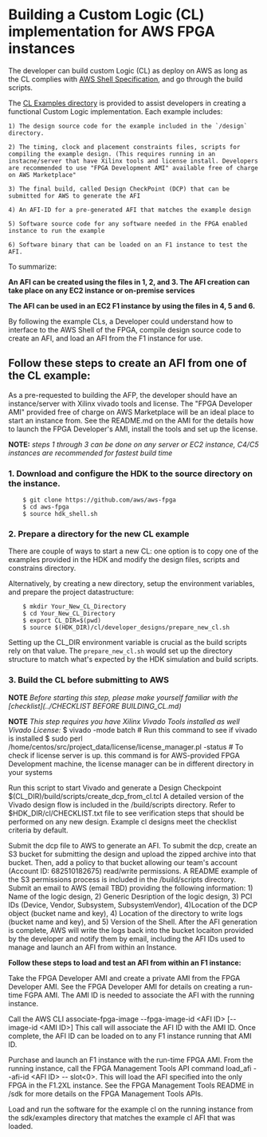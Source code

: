 # Building a Custom Logic (CL) implementation for AWS FPGA instances

The developer can build custom Logic (CL) as deploy on AWS as long as the CL complies with [AWS Shell Specification](https://github.com/aws/aws-fpga/hdk/doc/AWS_Shell_Interface_Specifications.md), and go through the build scripts. 

The [CL Examples directory](https://github.com/aws/aws-fpga/tree/master/hdk/cl/examples) is provided to assist developers in creating a
functional Custom Logic implementation. Each example includes:

    1) The design source code for the example included in the `/design` directory.

    2) The timing, clock and placement constraints files, scripts for compiling the example design. (This requires running in an instacne/server that have Xilinx tools and license install. Developers are recommended to use "FPGA Development AMI" available free of charge on AWS Marketplace"

    3) The final build, called Design CheckPoint (DCP) that can be submitted for AWS to generate the AFI

    4) An AFI-ID for a pre-generated AFI that matches the example design

    5) Software source code for any software needed in the FPGA enabled instance to run the example

    6) Software binary that can be loaded on an F1 instance to test the AFI. 

To summarize:

**An AFI can be created using the files in 1, 2, and 3. The AFI creation can take place on any EC2 instance or on-premise services**

**The AFI can be used in an EC2 F1 instance by using the files in 4, 5 and 6.**

By following the example CLs, a Developer could understand how to interface to the AWS Shell of the FPGA, compile design source code to create an AFI, and load an AFI from the F1 instance for use.

## Follow these steps to create an AFI from one of the CL example:

As a pre-requested to building the AFP, the developer should have an instance/server with Xilinx vivado tools and license. The "FPGA Developer AMI" provided free of charge on AWS Marketplace will be an ideal place to start an instance from. See the README.md on the AMI for the details how to launch the FPGA Developer's AMI, install the tools and set up the license.

**NOTE:** *steps 1 through 3 can be done on any server or EC2 instance, C4/C5 instances are recommended for fastest build time*


### 1. Download and configure the HDK to the source directory on the instance.

        $ git clone https://github.com/aws/aws-fpga
        $ cd aws-fpga
        $ source hdk_shell.sh
    
### 2. Prepare a directory for the new CL example

There are couple of ways to start a new CL: one option is to copy one of the examples provided in the HDK and modify the design files, scripts and constrains directory.

Alternatively, by creating a new directory, setup the environment variables, and prepare the project datastructure:

        $ mkdir Your_New_CL_Directory
        $ cd Your_New_CL_Directory
        $ export CL_DIR=$(pwd)
        $ source $(HDK_DIR)/cl/developer_designs/prepare_new_cl.sh 
        
Setting up the CL_DIR environment variable is crucial as the build scripts rely on that value.
The `prepare_new_cl.sh` would set up the directory structure to match what's expected by the HDK simulation and build scripts.

### 3. Build the CL before submitting to AWS

**NOTE** *Before starting this step, please make yourself familiar with the [checklist](../CHECKLIST BEFORE BUILDING_CL.md)*

**NOTE** *This step requires you have Xilinx Vivado Tools installed as well Vivado License:*
    $ vivado -mode batch        # Run this command to see if vivado is installed
    $ sudo perl /home/centos/src/project_data/license/license_manager.pl -status  # To check if license server is up. this command is for AWS-provided FPGA Development machine, the license manager can be in different directory in your systems
    
Run this script to start Vivado and
generate a Design Checkpoint
\$(CL\_DIR)/build/scripts/create\_dcp\_from\_cl.tcl A detailed version
of the Vivado design flow is included in the /build/scripts directory.
Refer to \$HDK\_DIR/cl/CHECKLIST.txt file to see verification steps that
should be performed on any new design. Example cl designs meet the
checklist criteria by default.

Submit the dcp file to AWS to generate an AFI. To submit the dcp, create
an S3 bucket for submitting the design and upload the zipped archive
into that bucket. Then, add a policy to that bucket allowing our team's
account (Account ID: 682510182675) read/write permissions. A README
example of the S3 permissions process is included in the /build/scripts
directory. Submit an email to AWS (email TBD) providing the following
information: 1) Name of the logic design, 2) Generic Desription of the
logic design, 3) PCI IDs (Device, Vendor, Subsystem, SubsystemVendor),
4)Location of the DCP object (bucket name and key), 4) Location of the
directory to write logs (bucket name and key), and 5) Version of the
Shell. After the AFI generation is complete, AWS will write the logs
back into the bucket locaiton provided by the developer and notify them
by email, including the AFI IDs used to manage and launch an AFI from
within an Instance.

**Follow these steps to load and test an AFI from within an F1
instance:**

Take the FPGA Developer AMI and create a private AMI from the FPGA
Developer AMI. See the FPGA Developer AMI for details on creating a
run-time FGPA AMI. The AMI ID is needed to associate the AFI with the
running instance.

Call the AWS CLI associate-fpga-image --fpga-image-id &lt;AFI ID&gt;
\[--image-id &lt;AMI ID&gt;\] This call will associate the AFI ID with
the AMI ID. Once complete, the AFI ID can be loaded on to any F1
instance running that AMI ID.

Purchase and launch an F1 instance with the run-time FPGA AMI. From the
running instance, call the FPGA Management Tools API command load\_afi
--afi-id &lt;AFI ID&gt; -- slot&lt;0&gt;. This will load the AFI
specified into the only FPGA in the F1.2XL instance. See the FPGA
Management Tools README in /sdk for more details on the FPGA Management
Tools APIs.

Load and run the software for the example cl on the running instance
from the sdk/examples directory that matches the example cl AFI that was
loaded.
